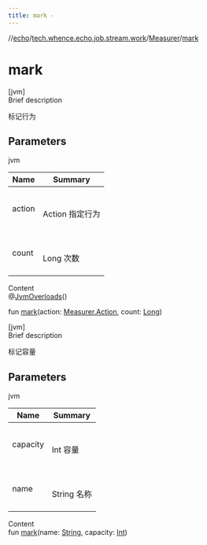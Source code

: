 ```yaml
---
title: mark -
---
```

//[echo](../../index.md)/[tech.whence.echo.job.stream.work](../index.md)/[Measurer](index.md)/[mark](mark.md)



# mark  
[jvm]  
Brief description  


标记行为



## Parameters  
  
jvm  
  
|  Name|  Summary| 
|---|---|
| action| <br><br>Action 指定行为<br><br>
| count| <br><br>Long 次数<br><br>
  
  
Content  
@[JvmOverloads](https://kotlinlang.org/api/latest/jvm/stdlib/kotlin.jvm/-jvm-overloads/index.html)()  
  
fun [mark](mark.md)(action: [Measurer.Action](-action/index.md), count: [Long](https://kotlinlang.org/api/latest/jvm/stdlib/kotlin/-long/index.html))  


[jvm]  
Brief description  


标记容量



## Parameters  
  
jvm  
  
|  Name|  Summary| 
|---|---|
| capacity| <br><br>Int 容量<br><br>
| name| <br><br>String 名称<br><br>
  
  
Content  
fun [mark](mark.md)(name: [String](https://kotlinlang.org/api/latest/jvm/stdlib/kotlin/-string/index.html), capacity: [Int](https://kotlinlang.org/api/latest/jvm/stdlib/kotlin/-int/index.html))  



